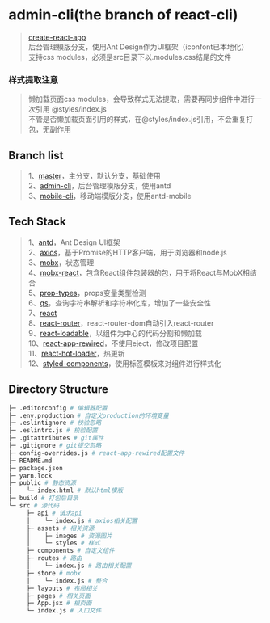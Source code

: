 # admin-cli(the branch of react-cli)
> [create-react-app](https://github.com/facebookincubator/create-react-app)  
> 后台管理模版分支，使用Ant Design作为UI框架（iconfont已本地化）  
> 支持css modules，必须是src目录下以.modules.css结尾的文件

### 样式提取注意
> 懒加载页面css modules，会导致样式无法提取，需要再同步组件中进行一次引用 @styles/index.js  
> 不管是否懒加载页面引用的样式，在@styles/index.js引用，不会重复打包，无副作用  

## Branch list
> 1、[master](https://github.com/jekorx/react-cli/tree/master)，主分支，默认分支，基础使用  
> 2、[admin-cli](https://github.com/jekorx/react-cli/tree/admin-cli)，后台管理模版分支，使用antd  
> 3、[mobile-cli](https://github.com/jekorx/react-cli/tree/mobile-cli)，移动端模版分支，使用antd-mobile  

## Tech Stack
> 1、[antd](https://ant.design/docs/react/introduce-cn)，Ant Design UI框架  
> 2、[axios](https://github.com/axios/axios)，基于Promise的HTTP客户端，用于浏览器和node.js  
> 3、[mobx](https://cn.mobx.js.org)，状态管理  
> 4、[mobx-react](https://github.com/mobxjs/mobx-react)，包含React组件包装器的包，用于将React与MobX相结合  
> 5、[prop-types](https://github.com/facebook/prop-types)，props变量类型检测  
> 6、[qs](https://github.com/ljharb/qs)，查询字符串解析和字符串化库，增加了一些安全性  
> 7、[react](https://reactjs.org)  
> 8、[react-router](https://github.com/ReactTraining/react-router#packages)，react-router-dom自动引入react-router  
> 9、[react-loadable](https://github.com/jamiebuilds/react-loadable)，以组件为中心的代码分割和懒加载  
> 10、[react-app-rewired](https://github.com/timarney/react-app-rewired)，不使用eject，修改项目配置  
> 11、[react-hot-loader](https://github.com/gaearon/react-hot-loader)，热更新  
> 12、[styled-components](https://github.com/styled-components/styled-components)，使用标签模板来对组件进行样式化  

## Directory Structure
```bash
├─ .editorconfig # 编辑器配置
├─ .env.production # 自定义production的环境变量
├─ .eslintignore # 校验忽略
├─ .eslintrc.js # 校验配置
├─ .gitattributes # git属性
├─ .gitignore # git提交忽略
├─ config-overrides.js # react-app-rewired配置文件
├─ README.md
├─ package.json
├─ yarn.lock
├─ public # 静态资源
│    └─ index.html # 默认html模版
├─ build # 打包后目录
└─ src # 源代码
     ├─ api # 请求api
     │    └─ index.js # axios相关配置
     ├─ assets # 相关资源
     │    ├─ images # 资源图片
     │    └─ styles # 样式
     ├─ components # 自定义组件
     ├─ routes # 路由
     │    └─ index.js # 路由相关配置
     ├─ store # mobx
     │    └─ index.js # 整合
     ├─ layouts # 布局相关
     ├─ pages # 相关页面
     ├─ App.jsx # 根页面
     └─ index.js # 入口文件
```
